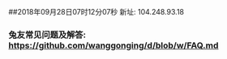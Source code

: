 ##2018年09月28日07时12分07秒 新址: 104.248.93.18
### 兔友常见问题及解答: https://github.com/wanggonging/d/blob/w/FAQ.md
